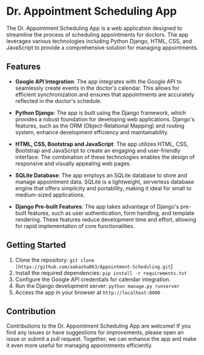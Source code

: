# Dr. Appointment Scheduling App

The Dr. Appointment Scheduling App is a web application designed to streamline the process of scheduling appointments for doctors. The app leverages various technologies including Python Django, HTML, CSS, and JavaScript to provide a comprehensive solution for managing appointments.

## Features

- **Google API Integration**: The app integrates with the Google API to seamlessly create events in the doctor's calendar. This allows for efficient synchronization and ensures that appointments are accurately reflected in the doctor's schedule.

- **Python Django**: The app is built using the Django framework, which provides a robust foundation for developing web applications. Django's features, such as the ORM (Object-Relational Mapping) and routing system, enhance development efficiency and maintainability.

- **HTML, CSS, Bootstrap and JavaScript**: The app utilizes HTML, CSS, Bootstrap and JavaScript to create an engaging and user-friendly interface. The combination of these technologies enables the design of responsive and visually appealing web pages.

- **SQLite Database**: The app employs an SQLite database to store and manage appointment data. SQLite is a lightweight, serverless database engine that offers simplicity and portability, making it ideal for small to medium-sized applications.

- **Django Pre-built Features**: The app takes advantage of Django's pre-built features, such as user authentication, form handling, and template rendering. These features reduce development time and effort, allowing for rapid implementation of core functionalities.

## Getting Started

1. Clone the repository: `git clone [https://github.com/aakasha063/Appointment-Scheduling.git`]
2. Install the required dependencies: `pip install -r requirements.txt`
3. Configure the Google API credentials for calendar integration.
4. Run the Django development server: `python manage.py runserver`
5. Access the app in your browser at `http://localhost:8000`

## Contribution

Contributions to the Dr. Appointment Scheduling App are welcome! If you find any issues or have suggestions for improvements, please open an issue or submit a pull request. Together, we can enhance the app and make it even more useful for managing appointments efficiently.
